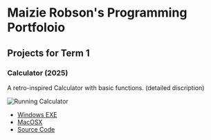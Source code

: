 # Maizie Robson's Programming Portfoloio

## Projects for Term 1

### Calculator (2025)

A retro-inspired Calculator with basic functions. (detailed discription)

![Running Calculator]()

* [Windows EXE]()
* [MacOSX]()
* [Source Code]()
